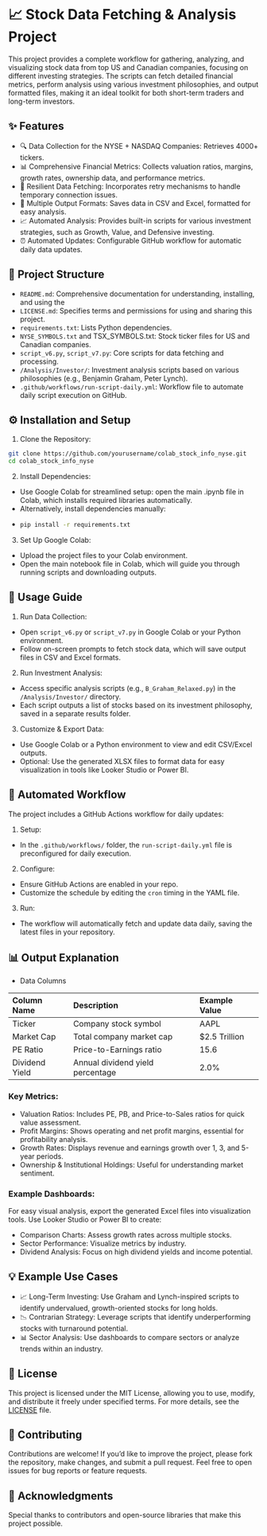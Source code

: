 # 📈 Stock Data Fetching & Analysis Project

This project provides a complete workflow for gathering, analyzing, and visualizing stock data from top US and Canadian companies, focusing on different investing strategies. The scripts can fetch detailed financial metrics, perform analysis using various investment philosophies, and output formatted files, making it an ideal toolkit for both short-term traders and long-term investors.

## ✨ Features
- 🔍 Data Collection for the NYSE + NASDAQ Companies: Retrieves 4000+ tickers.
- 📊 Comprehensive Financial Metrics: Collects valuation ratios, margins, growth rates, ownership data, and performance metrics.
- 🔄 Resilient Data Fetching: Incorporates retry mechanisms to handle temporary connection issues.
- 💾 Multiple Output Formats: Saves data in CSV and Excel, formatted for easy analysis.
- 📈 Automated Analysis: Provides built-in scripts for various investment strategies, such as Growth, Value, and Defensive investing.
- ⏰ Automated Updates: Configurable GitHub workflow for automatic daily data updates.

## 📁 Project Structure
- `README.md`: Comprehensive documentation for understanding, installing, and using the 
- `LICENSE.md`: Specifies terms and permissions for using and sharing this project.
- `requirements.txt`: Lists Python dependencies.
- `NYSE_SYMBOLS.txt` and TSX_SYMBOLS.txt: Stock ticker files for US and Canadian companies.
- `script_v6.py`, `script_v7.py`: Core scripts for data fetching and processing.
- `/Analysis/Investor/`: Investment analysis scripts based on various philosophies (e.g., Benjamin Graham, Peter Lynch).
- `.github/workflows/run-script-daily.yml`: Workflow file to automate daily script execution on GitHub.

## ⚙️ Installation and Setup
1. Clone the Repository:
```bash
git clone https://github.com/yourusername/colab_stock_info_nyse.git
cd colab_stock_info_nyse
```
2. Install Dependencies:
  - Use Google Colab for streamlined setup: open the main .ipynb file in Colab, which installs required libraries automatically.
  - Alternatively, install dependencies manually:
  - ```bash
    pip install -r requirements.txt
    ```
3. Set Up Google Colab:
  - Upload the project files to your Colab environment.
  - Open the main notebook file in Colab, which will guide you through running scripts and downloading outputs.

## 🚀 Usage Guide
1. Run Data Collection:
  - Open `script_v6.py` or `script_v7.py` in Google Colab or your Python environment.
  - Follow on-screen prompts to fetch stock data, which will save output files in CSV and Excel formats. 
2. Run Investment Analysis:
  - Access specific analysis scripts (e.g., `B_Graham_Relaxed.py`) in the `/Analysis/Investor/` directory.
  - Each script outputs a list of stocks based on its investment philosophy, saved in a separate results folder.
3. Customize & Export Data:
  - Use Google Colab or a Python environment to view and edit CSV/Excel outputs.
  - Optional: Use the generated XLSX files to format data for easy visualization in tools like Looker Studio or Power BI.

## 📅 Automated Workflow
The project includes a GitHub Actions workflow for daily updates:
1. Setup:
  - In the `.github/workflows/` folder, the `run-script-daily.yml` file is preconfigured for daily execution.
2. Configure:
  - Ensure GitHub Actions are enabled in your repo.
  - Customize the schedule by editing the `cron` timing in the YAML file.
3. Run:
  - The workflow will automatically fetch and update data daily, saving the latest files in your repository.

## 📊 Output Explanation
  - Data Columns

| **Column Name** | **Description** | **Example Value** |
| :--------------- | :--------------------------------- | :-------- |
| Ticker | Company stock symbol | AAPL |
| Market Cap | Total company market cap | $2.5 Trillion |
| PE Ratio | Price-to-Earnings ratio | 15.6 |
| Dividend Yield | Annual dividend yield percentage | 2.0% |

### Key Metrics:
  - Valuation Ratios: Includes PE, PB, and Price-to-Sales ratios for quick value assessment.
  - Profit Margins: Shows operating and net profit margins, essential for profitability analysis.
  - Growth Rates: Displays revenue and earnings growth over 1, 3, and 5-year periods.
  - Ownership & Institutional Holdings: Useful for understanding market sentiment.

### Example Dashboards:
For easy visual analysis, export the generated Excel files into visualization tools. Use Looker Studio or Power BI to create:
  - Comparison Charts: Assess growth rates across multiple stocks.
  - Sector Performance: Visualize metrics by industry.
  - Dividend Analysis: Focus on high dividend yields and income potential.

## 💡 Example Use Cases
  - 📈 Long-Term Investing: Use Graham and Lynch-inspired scripts to identify undervalued, growth-oriented stocks for long holds.
  - 📉 Contrarian Strategy: Leverage scripts that identify underperforming stocks with turnaround potential.
  - 📊 Sector Analysis: Use dashboards to compare sectors or analyze trends within an industry.

## 📜 License
This project is licensed under the MIT License, allowing you to use, modify, and distribute it freely under specified terms. For more details, see the [LICENSE](LICENSE.md) file.

## 🤝 Contributing
Contributions are welcome! If you’d like to improve the project, please fork the repository, make changes, and submit a pull request. Feel free to open issues for bug reports or feature requests.

## 🙏 Acknowledgments
Special thanks to contributors and open-source libraries that make this project possible.

